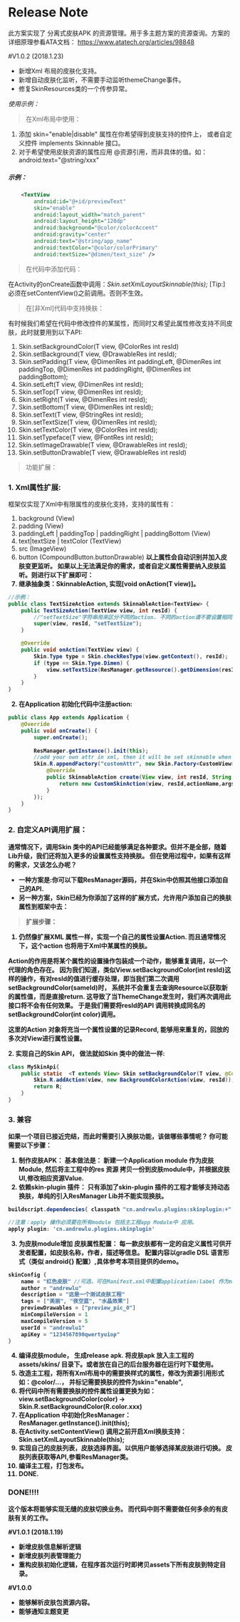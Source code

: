 # Release Note
此方案实现了 分离式皮肤APK 的资源管理。用于多主题方案的资源查询。方案的详细原理参看ATA文档：
https://www.atatech.org/articles/98848

#V1.0.2 (2018.1.23)
* 新增Xml 布局的皮肤化支持。
* 新增自动皮肤化监听，不需要手动监听themeChange事件。
* 修复SkinResources类的一个传参异常。

_使用示例：_
> 在Xml布局中使用：

1. 添加 skin="enable|disable" 属性在你希望得到皮肤支持的控件上， 或者自定义控件 implements Skinnable 接口。
2. 对于希望使用皮肤资源的属性应用 @资源引用，而非具体的值。如：android:text="@string/xxx"

##### 示例：
```xml
    <TextView
        android:id="@+id/previewText"
        skin="enable"
        android:layout_width="match_parent"
        android:layout_height="120dp"
        android:background="@color/colorAccent"
        android:gravity="center"
        android:text="@string/app_name"
        android:textColor="@color/colorPrimary"
        android:textSize="@dimen/text_size" />
```
> 在代码中添加代码：

在Activity的onCreate函数中调用：<i>Skin.setXmlLayoutSkinnable(this);</i>
[Tip:] 必须在setContentView()之前调用。否则不生效。

> 在[非Xml]代码中支持换肤：

有时候我们希望在代码中修改控件的某属性，而同时又希望此属性修改支持不同皮肤，此时就要用到以下API:
1. Skin.setBackgroundColor(T view, @ColorRes int resId)
2. Skin.setBackground(T view, @DrawableRes int resId);
3. Skin.setPadding(T view, @DimenRes int paddingLeft, @DimenRes int paddingTop,
                                               @DimenRes int paddingRight, @DimenRes int paddingBottom);
4. Skin.setLeft(T view, @DimenRes int resId);
5. Skin.setTop(T view, @DimenRes int resId);
6. Skin.setRight(T view, @DimenRes int resId);
7. Skin.setBottom(T view, @DimenRes int resId);
8. Skin.setText(T view, @StringRes int resId);
9. Skin.setTextSize(T view, @DimenRes int resId);
10. Skin.setTextColor(T view, @ColorRes int resId);
11. Skin.setTypeface(T view, @FontRes int resId);
12. Skin.setImageDrawable(T view, @DrawableRes int resId);
13. Skin.setButtonDrawable(T view, @DrawableRes int resId)

> 功能扩展：
### 1. Xml属性扩展:
框架仅实现了Xml中有限属性的皮肤化支持，支持的属性有：
1. background (View)
2. padding         (View)
3. paddingLeft | paddingTop | paddingRight | paddingBottom  (View)
4. text|textSize | textColor  (TextView)
5. src  (ImageView)
6. button (CompoundButton.buttonDrawable)
<b/>__以上属性会自动识别并加入皮肤变更监听。__
如果以上无法满足你的需求，或者自定义属性需要纳入皮肤监听。则进行以下扩展即可：
1. 继承抽象类：SkinnableAction<T extends View>, 实现[void onAction(T view)]。
```java
//示例：
public class TextSizeAction extends SkinnableAction<TextView> {
    public TextSizeAction(TextView view, int resId) {
        //"setTextSize"字符串用来区分不同的action. 不同的action请不要设置相同的内容。
        super(view, resId, "setTextSize");
    }

    @Override
    public void onAction(TextView view) {
        Skin.Type type = Skin.checkResType(view.getContext(), resId);
        if (type == Skin.Type.Dimen) {
            view.setTextSize(ResManager.getResource().getDimension(resId));
        }
    }
}
```
2. 在Application 初始化代码中注册action:
```java
public class App extends Application {
    @Override
    public void onCreate() {
        super.onCreate();
        
        ResManager.getInstance().init(this);
        //add your own attr in xml, then it will be set skinnable when theme changed. 
        Skin.R.appendFactory("customAttr", new Skin.Factory<CustomView>() {
            @Override
            public SkinnableAction create(View view, int resId, String actionName, Object... args) {
                return new CustomSkinAction(view, resId,actionName,args);
            }
        });
    }
}
```
### 2. 自定义API调用扩展：
通常情况下，调用Skin 类中的API已经能够满足各种要求。但并不是全部，随着Lib升级，我们还将加入更多的设置属性支持换肤。
但在使用过程中，如果有这样的需求，又该怎么办呢？
* 一种方案是:你可以下载ResManager源码，并在Skin中仿照其他接口添加自己的API.
* 另一种方案，Skin已经为你添加了这样的扩展方式，允许用户添加自己的换肤属性到框架中去：
> 扩展步骤：
1. 仍然像扩展XML 属性一样，实现一个自己的属性设置Action. 而且通常情况下，这个action 也将用于Xml中某属性的换肤。

<p>  Action的作用是将某个属性的设置操作包装成一个动作，能够重复调用，以一个代理的角色存在。
因为我们知道，类似View.setBackgroundColor(int resId)这样的操作，有对resId的值进行缓存处理，即当我们第二次调用setBackgroundColor(sameId)时，
系统并不会重复去查询Resource以获取新的属性值，而是直接return. 这导致了当ThemeChange发生时，我们再次调用此接口将不会有任何效果。
于是我们需要将resId的API 调用转换成同名的setBackgroundColor(int color)调用。
<p>  这里的Action 对象将充当一个属性设置的记录Record, 能够用来重复的，回放的多次对View进行属性设置。
<p>
2. 实现自己的Skin API， 做法就如Skin 类中的做法一样:

```java
class MySkinApi{
    public static  <T extends View> Skin setBackgroundColor(T view, @ColorRes int resId) {
        Skin.R.addAction(view, new BackgroundColorAction(view, resId));
        return R;
    }
}
```

### 3. 兼容

如果一个项目已接近完结，而此时需要引入换肤功能，该做哪些事情呢？
你可能需要以下步骤：
1. 制作皮肤APK：
基本做法是： 新建一个Application module 作为皮肤Module, 然后将主工程中的res 资源 拷贝一份到皮肤module中，并根据皮肤UI,修改相应资源Value.
2. 依赖skin-plugin 插件：
只有添加了skin-plugin 插件的工程才能够支持动态换肤，单纯的引入ResManager Lib并不能实现换肤。
```groovy
buildscript.dependencies{ classpath "cn.andrewlu.plugins:skinplugin:+" }

//注意：apply 操作必须要在所有module 包括主工程app Module中 应用。
apply plugin: 'cn.andrewlu.plugins.skinplugin'

```
3. 为皮肤module增加 皮肤属性配置：
每一款皮肤都有一定的自定义属性可供开发者配置，如皮肤名称，作者，描述等信息。
配置内容以gradle DSL 语言形式（类似 android{} 配置）,具体参考本项目提供的demo。
```groovy
skinConfig {
    name = "红色皮肤" //可选，可在Manifest.xml中配置application:label 作为name.
    author = "andrewlu"
    description = "这是一个测试皮肤工程"
    tags = ["美丽", "夜空蓝", "水晶效果"]
    previewDrawables = ["preview_pic_0"]
    minCompileVersion = 1
    maxCompileVersion = 5
    userId = "andrewlu1"
    apiKey = "1234567890qwertyuiop"
}
```
4. 编译皮肤module， 生成release apk. 将皮肤apk 放入主工程的assets/skins/ 目录下。或者放在自己的后台服务器在运行时下载使用。
5. 改造主工程，将所有Xml布局中的需要换样式的属性，修改为资源引用形式 如：@color/...， 并标记需要换肤的控件为skin="enable",
6. 将代码中所有需要换肤的控件属性设置更换为如：view.setBackgroundColor(color) -> Skin.R.setBackgroundColor(R.color.xxx)
7. 在Application 中初始化ResManager：__ResManager.getInstance().init(this);__
8. 在Activity.setContentView() 调用之前开启Xml换肤支持：__Skin.setXmlLayoutSkinnable(this);__
9. 实现自己的皮肤列表，皮肤选择界面。以供用户能够选择某皮肤进行切换。 皮肤列表获取等API,参看ResManager类。
10. 编译主工程，打包发布。
11. DONE.

### DONE!!!!
这个版本将能够实现无缝的皮肤切换业务。 而代码中则不需要做任何多余的有皮肤有关的工作。



#V1.0.1 (2018.1.19)
 * 新增皮肤信息解析逻辑
 * 新增皮肤列表管理能力
 * 重构皮肤初始化逻辑，在程序首次运行时即拷贝assets下所有皮肤到特定目录。
 

#V1.0.0
* 能够解析皮肤包资源内容。
* 能够通知主题变更